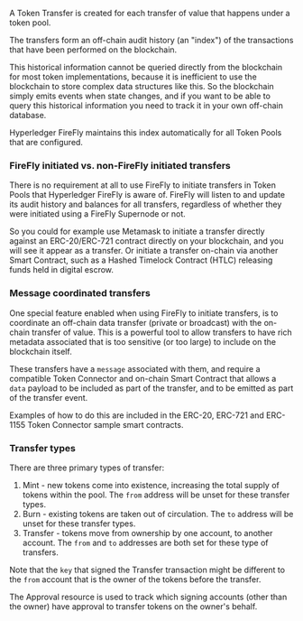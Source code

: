 A Token Transfer is created for each transfer of value that happens under a token pool.

The transfers form an off-chain audit history (an "index") of the transactions that
have been performed on the blockchain.

This historical information cannot be queried directly from the blockchain for most token
implementations, because it is inefficient to use the blockchain to store complex
data structures like this. So the blockchain simply emits events when state changes,
and if you want to be able to query this historical information you need to track
it in your own off-chain database.

Hyperledger FireFly maintains this index automatically for all Token Pools that are configured.

### FireFly initiated vs. non-FireFly initiated transfers

There is no requirement at all to use FireFly to initiate transfers in Token Pools that
Hyperledger FireFly is aware of. FireFly will listen to and update its audit history
and balances for all transfers, regardless of whether they were initiated using a FireFly
Supernode or not.

So you could for example use Metamask to initiate a transfer directly against an ERC-20/ERC-721
contract directly on your blockchain, and you will see it appear as a transfer. Or initiate
a transfer on-chain via another Smart Contract, such as a Hashed Timelock Contract (HTLC) releasing
funds held in digital escrow.

### Message coordinated transfers

One special feature enabled when using FireFly to initiate transfers, is to coordinate an off-chain
data transfer (private or broadcast) with the on-chain transfer of value.  This is a powerful
tool to allow transfers to have rich metadata associated that is too sensitive (or too large)
to include on the blockchain itself.

These transfers have a `message` associated with them, and require a compatible Token Connector and
on-chain Smart Contract that allows a `data` payload to be included as part of the transfer, and to
be emitted as part of the transfer event.

Examples of how to do this are included in the ERC-20, ERC-721 and ERC-1155 Token Connector sample
smart contracts.

### Transfer types

There are three primary types of transfer:

1. Mint - new tokens come into existence, increasing the total supply of tokens
   within the pool. The `from` address will be unset for these transfer types.
2. Burn - existing tokens are taken out of circulation. The `to` address will be
   unset for these transfer types.
3. Transfer - tokens move from ownership by one account, to another account.
   The `from` and `to` addresses are both set for these type of transfers.

Note that the `key` that signed the Transfer transaction might be different to the `from`
account that is the owner of the tokens before the transfer.

The Approval resource is used to track which signing accounts (other than the owner)
have approval to transfer tokens on the owner's behalf.


